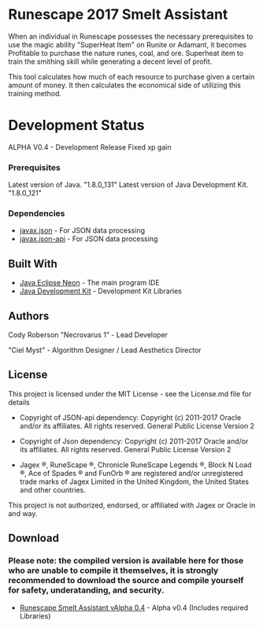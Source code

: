 # Runescape 2017 Smelt Assistant

When an individual in Runescape possesses the necessary prerequisites to use the magic ability "SuperHeat Item" 
on Runite or Adamant, it becomes Profitable to purchase the nature runes, coal, and ore. Superheat item to train
the smithing skill while generating a decent level of profit.

This tool calculates how much of each resource to purchase given a certain amount of money. It then calculates
the economical side of utilizing this training method.



# Development Status
ALPHA V0.4 - Development Release
	Fixed xp gain

### Prerequisites

Latest version of Java. "1.8.0_131"
Latest version of Java Development Kit.  "1.8.0_121"

### Dependencies
* [javax.json](http://search.maven.org/#search%7Cga%7C1%7Ca%3A%22javax.json%22) - For JSON data processing
* [javax.json-api](http://search.maven.org/#search%7Cga%7C1%7Ca%3A%22javax.json-api%22) - For JSON data processing



## Built With

* [Java Eclipse Neon](http://www.eclipse.org/downloads/packages/release/Neon/3) - The main program IDE
* [Java Development Kit](http://www.oracle.com/technetwork/java/javase/downloads/jdk8-downloads-2133151.html) - Development Kit Libraries


## Authors
Cody Roberson "Necrovarus 1" - Lead Developer

"Ciel Myst" - Algorithm Designer / Lead Aesthetics Director

## License
This project is licensed under the MIT License - see the License.md file for details

* Copyright of JSON-api dependency: Copyright (c) 2011-2017 Oracle and/or its affiliates. All rights reserved. General Public License Version 2

 * Copyright of Json dependency:  Copyright (c) 2011-2017 Oracle and/or its affiliates. All rights reserved. General Public License Version 2


* Jagex ®, RuneScape ®, Chronicle RuneScape Legends ®, Block N Load ®, Ace of Spades ® and FunOrb ® are registered and/or unregistered trade marks of Jagex Limited in the United Kingdom, the United States and other countries.
 
This project is not authorized, endorsed, or affiliated with Jagex or Oracle in and way. 
 

## Download
### Please note: the compiled version is available here for those who are unable to compile it themselves, it is strongly recommended to download the source and compile yourself for safety, underatanding, and security.
*  [Runescape Smelt Assistant vAlpha 0.4](https://www.dropbox.com/s/f8ut0b4h6tvd10i/Runescape%20SmeltAssist2017%20v0.4.jar?dl=0) - Alpha v0.4 (Includes required Libraries)
